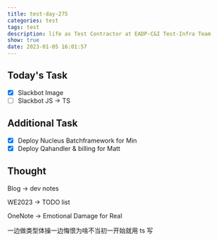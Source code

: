 ```yaml
---
title: test-day-275
categories: test
tags: test
description: life as Test Contractor at EADP-C&I Test-Infra Team
show: true
date: 2023-01-05 16:01:57
---
```

## Today's Task

- [x] Slackbot Image
- [ ] Slackbot JS -> TS

## Additional Task

- [x] Deploy Nucleus Batchframework for Min
- [x] Deploy Qahandler & billing for Matt

## Thought

Blog -> dev notes

WE2023 -> TODO list

OneNote -> Emotional Damage for Real

一边做类型体操一边悔恨为啥不当初一开始就用 ts 写

